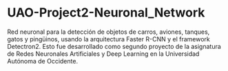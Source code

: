 # UAO-Project2-Neuronal_Network
Red neuronal para la detección de objetos de carros, aviones, tanques, gatos y pingüinos, usando la arquitectura Faster R-CNN y el framework Detectron2. Esto fue desarrollado como segundo proyecto de la asignatura de Redes Neuronales Artificiales y Deep Learning en la Universidad Autónoma de Occidente.
